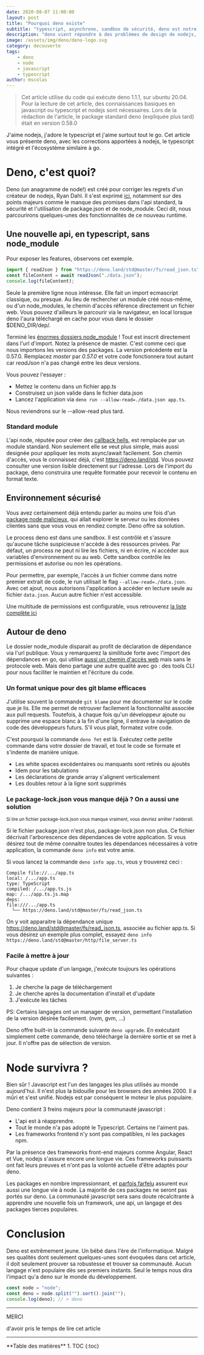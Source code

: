 ```yaml
---
date: 2020-08-07 11:00:00
layout: post
title: "Pourquoi deno existe"
subtitle: "typescript, asynchrone, sandbox de sécurité, deno est notre ami"
description: "deno vient répondre à des problèmes de design de nodejs, et apporte son lot de modernité"
image: /assets/img/deno/deno-logo.svg
category: decouverte
tags:
    - deno
    - node
    - javascript
    - typescript
author: mscolas
---
```


> Cet article utilise du code qui exécute deno 1.1.1, sur ubuntu 20.04.
> Pour la lecture de cet article, des connaissances basiques en javascript ou typescript et nodejs sont nécessaires.
> Lors de la rédaction de l'article, le package standard deno (expliquée plus tard) était en version 0.58.0

J'aime nodejs, j'adore le typescript et j'aime surtout tout le go. Cet article vous présente deno, avec les corrections apportées à nodejs, le typescript intégré et l'écosystème similaire à go.

# Deno, c'est quoi?

Deno (un anagramme de node!) est créé pour corriger les regrets d'un créateur de nodejs, Ryan Dahl. Il s'est exprimé [ici](https://www.youtube.com/watch?v=M3BM9TB-8yA), notamment sur des points majeurs comme le manque des promises dans l'api standard, la sécurité et l'utilisation de package.json et de node_module. Ceci dit, nous parcourirons quelques-unes des fonctionnalités de ce nouveau runtime.

## Une nouvelle api, en typescript, sans node_module

Pour exposer les features, observons cet exemple.

```typescript
import { readJson } from "https://deno.land/std@master/fs/read_json.ts";
const fileContent = await readJson("./data.json");
console.log(fileContent);
```

Seule la première ligne nous intéresse. Elle fait un import ecmascript classique, ou presque. Au lieu de rechercher un module créé nous-même, ou d'un node_modules, le chemin d'accès référence directement un fichier web. Vous pouvez d'ailleurs le parcourir via le navigateur, en local lorsque deno l'aura téléchargé en cache pour vous dans le dossier $DENO_DIR/dep/.

Terminé les [énormes dossiers node_module](https://www.reddit.com/r/ProgrammerHumor/comments/6m6zrk/i_figured_you_guys_would_enjoy_this/) ! Tout est inscrit directement dans l'url d'import. Notez la présence de master. C'est comme ceci que nous importons les versions des packages. La version précédente est la 0.57.0. Remplacez _master_ par _0.57.0_ et votre code fonctionnera tout autant car *readJson* n'a pas changé entre les deux versions.

Vous pouvez l'essayer :

* Mettez le contenu dans un fichier app.ts
* Construisez un json valide dans le fichier data.json
* Lancez l'application via `deno run --allow-read=./data.json app.ts`.

Nous reviendrons sur le --allow-read plus tard.

### Standard module

L'api node, réputée pour créer des [callback hells](http://callbackhell.com/), est remplacée par un module standard. Non seulement elle se veut plus simple, mais aussi designée pour appliquer les mots async/await facilement. Son chemin d'accès, vous le connaissez déjà, c'est https://deno.land/std. Vous pouvez consulter une version lisible directement sur l'adresse. Lors de l'import du package, deno construira une requête formatée pour recevoir le contenu en format texte.

## Environnement sécurisé

Vous avez certainement déjà entendu parler au moins une fois d'un [package node malicieux](https://www.zdnet.com/article/microsoft-spots-malicious-npm-package-stealing-data-from-unix-systems/), qui allait explorer le serveur ou les données clientes sans que vous vous en rendiez compte. Deno offre sa solution.

Le process deno est dans une sandbox. Il est contrôlé et s'assure qu'aucune tâche suspicieuse n'accède à des ressources privées. Par défaut, un process ne peut ni lire les fichiers, ni en écrire, ni accéder aux variables d'environnement ou au web. Cette sandbox contrôle les permissions et autorise ou non les opérations.

Pour permettre, par exemple, l'accès à un fichier comme dans notre premier extrait de code, le run utilisait le flag `--allow-read=./data.json`. Avec cet ajout, nous autorisons l'application à accéder en lecture seule au fichier `data.json`. Aucun autre fichier n'est accessible.

Une multitude de permissions est  configurable, vous retrouverez [la liste complète ici](https://deno.land/manual/getting_started/permissions)

## Autour de deno

Le dossier node_module disparait au profit de déclaration de dépendance via l'url publique. Vous y remarquerez la similitude forte avec l'import des dépendances en go, qui utilise [aussi un chemin d'accès web](https://github.com/hashicorp/consul/blob/master/connect/proxy/listener.go#L13-L16) mais sans le protocole web. Mais deno partage une autre qualité avec go : des tools CLI pour nous faciliter le maintien et l'écriture du code.

### Un format unique pour des git blame efficaces

J'utilise souvent la commande `git blame` pour me documenter sur le code que je lis. Elle me permet de retrouver facilement la fonctionnalité associée aux pull requests. Toutefois, à chaque fois qu'un développeur ajoute ou supprime une espace blanc à la fin d'une ligne, il entrave la navigation de code des développeurs futurs. S'il vous plait, formatez votre code.

C'est pourquoi la commande `deno fmt` est là. Exécutez cette petite commande dans votre dossier de travail, et tout le code se formate et s'indente de manière unique.

* Les white spaces excédentaires ou manquants sont retirés ou ajoutés
* Idem pour les tabulations
* Les déclarations de grande array s'alignent verticalement
* Les doubles retour à la ligne sont supprimés

### Le package-lock.json vous manque déjà ? On a aussi une solution

<sub>Si lire un fichier package-lock.json vous manque vraiment, vous devriez arrêter l'adderall.</sub>

Si le fichier package.json n'est plus, package-lock.json non plus. Ce fichier décrivait l'arborescence des dépendances de votre application. Si vous désirez tout de même connaitre toutes les dépendances nécessaires à votre application, la commande `deno info` est votre amie.

Si vous lancez la commande `deno info app.ts`, vous y trouverez ceci :

```text
Compile file://.../app.ts
local: /.../app.ts
type: TypeScript
compiled: /.../app.ts.js
map: /.../app.ts.js.map
deps:
file:///.../app.ts
  └── https://deno.land/std@master/fs/read_json.ts
```

On y voit apparaitre la dépendance unique https://deno.land/std@master/fs/read_json.ts, associée au fichier app.ts. Si vous désirez un exemple plus complet, essayez `deno info https://deno.land/std@master/http/file_server.ts`

### Facile à mettre à jour

Pour chaque update d'un langage, j'exécute toujours les opérations suivantes :

1. Je cherche la page de téléchargement
2. Je cherche après la documentation d'install et d'update
3. J'exécute les tâches

PS: Certains langages ont un manager de version, permettant l'installation de la version désirée facilement. (nvm, gvm, ...)

Deno offre built-in la commande suivante `deno upgrade`. En exécutant simplement cette commande, deno télécharge la dernière sortie et se met à jour. Il n'offre pas de sélection de version.

# Node survivra ?

Bien sûr ! Javascript est l'un des langages les plus utilisés au monde aujourd'hui. Il n'est plus la bidouille pour les browsers des années 2000. Il a mûri et s'est unifié. Nodejs est par conséquent le moteur le plus populaire.

Deno contient 3 freins majeurs pour la communauté javascript :

* L'api est à réapprendre.
* Tout le monde n'a pas adopté le Typescript. Certains ne l'aiment pas.
* Les frameworks frontend n'y sont pas compatibles, ni les packages npm.

Par la présence des frameworks front-end majeurs comme Angular, React et Vue, nodejs s'assure encore une longue vie. Ces frameworks puissants ont fait leurs preuves et n'ont pas la volonté actuelle d'être adaptés pour deno.

Les packages en nombre impressionnant, et [parfois farfelu](https://www.npmjs.com/package/is-thirteen) assurent eux aussi une longue vie à node. La majorité de ces packages ne seront pas portés sur deno. La communauté javascript sera sans doute récalcitrante à apprendre une nouvelle fois un framework, une api, un langage et des packages tierces populaires.

# Conclusion

Deno est extrêmement jeune. Un bébé dans l'ère de l'informatique. Malgré ses qualités dont seulement quelques-unes sont évoquées dans cet article, il doit seulement prouver sa robustesse et trouver sa communauté. Aucun langage n'est populaire dès ses premiers instants. Seul le temps nous dira l'impact qu'a deno sur le monde du développement.

```typescript
const node = "node";
const deno = node.split("").sort().join("");
console.log(deno); // > deno
```

---
<div class="gratitude">
    <span>MERCI</span>
    <p>d'avoir pris le temps de lire cet article</p>
</div>

---

<div id="toc"></div>
**Table des matières**
1. TOC
{:toc}
